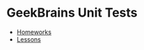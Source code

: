 # GeekBrains Unit Tests

- [Homeworks](src/main/java/org/geekbrains/homeworks/)
- [Lessons](src/main/java/org/geekbrains/lessons/)
